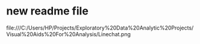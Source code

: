 # new readme file
file:///C:/Users/HP/Projects/Exploratory%20Data%20Analytic%20Projects/Visual%20Aids%20For%20Analysis/Linechat.png
